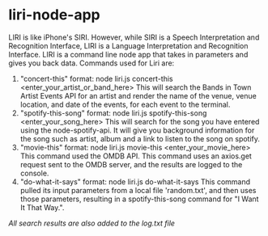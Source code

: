 # liri-node-app
LIRI is like iPhone's SIRI. However, while SIRI is a Speech Interpretation and Recognition Interface, LIRI is a Language Interpretation and Recognition Interface. LIRI is a command line node app that takes in parameters and gives you back data. Commands used for Liri are:
1. "concert-this" format: node liri.js concert-this <enter_your_artist_or_band_here>
This will search the Bands in Town Artist Events API for an artist and render the name of the venue, venue location, and date of the events, for each event to the terminal.
2. "spotify-this-song" format: node liri.js spotify-this-song <enter_your_song_here>
This will search for the song you have entered using the node-spotify-api. It will give you background information for the song such as artist, album and a link to listen to the song on spotify.
3. "movie-this" format: node liri.js movie-this <enter_your_movie_here>
This command used the OMDB API. This command uses an axios.get request sent to the OMDB server, and the results are logged to the console.
4. "do-what-it-says" format: node liri.js do-what-it-says
This command pulled its input parameters from a local file 'random.txt', and then uses those parameters, resulting in a spotify-this-song command for "I Want It That Way.".

*All search results are also added to the log.txt file*

